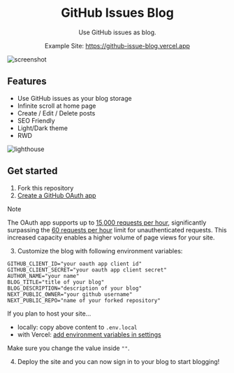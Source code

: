 <div align="center">
  <h1>GitHub Issues Blog</h1>

  Use GitHub issues as blog.

  Example Site: https://github-issue-blog.vercel.app
</div>

![screenshot](https://github.com/m4xshen/github-issues-blog/assets/74842863/33e3429b-0346-48c1-987d-5f4e4b4103f1)


## Features

- Use GitHub issues as your blog storage
- Infinite scroll at home page
- Create / Edit / Delete posts
- SEO Friendly
- Light/Dark theme
- RWD

![lighthouse](https://github.com/m4xshen/github-issues-blog/assets/74842863/84c19d65-90f4-45e3-8100-ef81b60ad089)

## Get started

1. Fork this repository
2. [Create a GitHub OAuth app](https://docs.github.com/en/apps/oauth-apps/building-oauth-apps/creating-an-oauth-app)

> [!NOTE]
> The OAuth app supports up to [15,000 requests per hour](https://docs.github.com/en/rest/using-the-rest-api/rate-limits-for-the-rest-api?apiVersion=2022-11-28#primary-rate-limit-for-oauth-apps), significantly surpassing the [60 requests per hour](https://docs.github.com/en/rest/using-the-rest-api/rate-limits-for-the-rest-api?apiVersion=2022-11-28#primary-rate-limit-for-unauthenticated-users) limit for unauthenticated requests. This increased capacity enables a higher volume of page views for your site.
3. Customize the blog with following environment variables:

```
GITHUB_CLIENT_ID="your oauth app client id"
GITHUB_CLIENT_SECRET="your oauth app client secret"
AUTHOR_NAME="your name"
BLOG_TITLE="title of your blog"
BLOG_DESCRIPTION="description of your blog"
NEXT_PUBLIC_OWNER="your github username"
NEXT_PUBLIC_REPO="name of your forked repository"
```

If you plan to host your site...
- locally: copy above content to `.env.local`
- with Vercel: [add environment variables in settings](https://vercel.com/docs/projects/environment-variables)

Make sure you change the value inside `""`.

4. Deploy the site and you can now sign in to your blog to start blogging!
